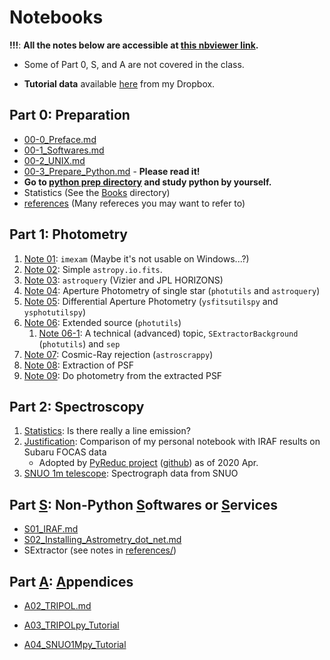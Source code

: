 # Notebooks

**!!!**: **All the notes below are accessible at [this nbviewer link](https://nbviewer.jupyter.org/github/ysbach/SNU_AOclass/tree/master/Notebooks/).**

* Some of Part 0, S, and A are not covered in the class.

* **Tutorial data** available [here](https://www.dropbox.com/sh/3a1j3495o08yweh/AACSPhIhLwut38yYX8mjvX3ka?dl=0) from my Dropbox.



## Part 0: Preparation

* [00-0_Preface.md](Notebooks/00-0_Preface.md)
* [00-1_Softwares.md](Notebooks/00-1_Softwares.md)
* [00-2_UNIX.md](Notebooks/00-2_UNIX.md)
* [00-3_Prepare_Python.md](Notebooks/00-3_Prepare_Python.md) - **Please read it!**
* **Go to [python prep directory](Notebooks/python_prep) and study python by yourself.**
* Statistics (See the [Books](../Books) directory)
* [references](references/) (Many refereces you may want to refer to)



## Part 1: Photometry

1. [Note 01](https://nbviewer.jupyter.org/github/ysbach/SNU_AOclass/blob/master/Notebooks/01-imexam.ipynb): ``imexam`` (Maybe it's not usable on Windows...?)
2. [Note 02](https://nbviewer.jupyter.org/github/ysbach/SNU_AOclass/blob/master/Notebooks/02-Opening_FITS.ipynb): Simple ``astropy.io.fits``.
3. [Note 03](https://nbviewer.jupyter.org/github/ysbach/SNU_AOclass/blob/master/Notebooks/03-Query.ipynb): `astroquery` (Vizier and JPL HORIZONS)
4. [Note 04](https://nbviewer.jupyter.org/github/ysbach/SNU_AOclass/blob/master/Notebooks/04-Aperture_Phot_01.ipynb): Aperture Photometry of single star (`photutils` and `astroquery`)
5. [Note 05](https://nbviewer.jupyter.org/github/ysbach/SNU_AOclass/blob/master/Notebooks/05-Differential_Phot.ipynb): Differential Aperture Photometry (`ysfitsutilspy` and `ysphotutilspy`)
6. [Note 06](https://nbviewer.jupyter.org/github/ysbach/SNU_AOclass/blob/master/Notebooks/06-Extended_Sources.ipynb): Extended source (``photutils``)
   1. [Note 06-1](https://nbviewer.jupyter.org/github/ysBach/SNU_AOclass/blob/master/Notebooks/06-1_photutils_SExtractorBackground_and_sep.ipynb): A technical (advanced) topic, ``SExtractorBackground`` (``photutils``) and ``sep``
7. [Note 07](https://nbviewer.jupyter.org/github/ysbach/SNU_AOclass/blob/master/Notebooks/07-Cosmic_Ray_Rejection.ipynb): Cosmic-Ray rejection (``astroscrappy``)
8. [Note 08](https://nbviewer.jupyter.org/github/ysbach/SNU_AOclass/blob/master/Notebooks/08-PSF_Extraction.ipynb): Extraction of PSF
9. [Note 09](https://nbviewer.jupyter.org/github/ysbach/SNU_AOclass/blob/master/Notebooks/09-PSF_Phot.ipynb): Do photometry from the extracted PSF



## Part 2: Spectroscopy

1. [Statistics](https://nbviewer.jupyter.org/github/ysBach/SNU_AOclass/blob/master/Notebooks/Spectroscopy_Simulation.ipynb): Is there really a line emission?
2. [Justification](https://nbviewer.jupyter.org/github/ysBach/SNU_AOclass/blob/master/Notebooks/Spectroscopy_in_Python.ipynb): Comparison of my personal notebook with IRAF results on Subaru FOCAS data
   * Adopted by [PyReduc project](https://keheintz.github.io/PyReduc/) ([github](https://github.com/keheintz/PyReduc)) as of 2020 Apr.
3. [SNUO 1m telescope](https://nbviewer.jupyter.org/github/ysBach/SNU_AOclass/blob/master/Notebooks/Spectroscopy_Example.ipynb): Spectrograph data from SNUO



## Part <u>S</u>: Non-Python <u>S</u>oftwares or <u>S</u>ervices

* [S01_IRAF.md](Notebooks/S01_IRAF.md)
* [S02_Installing_Astrometry_dot_net.md](Notebooks/S02_Installing_Astrometry_dot_net.md)
* SExtractor (see notes in [references/](references/))



## Part <u>A</u>: <u>A</u>ppendices

* [A02_TRIPOL.md](Notebooks/A02_TRIPOL.md)
* [A03_TRIPOLpy_Tutorial](https://nbviewer.jupyter.org/github/ysbach/SNU_AOclass/blob/master/Notebooks/A03_TRIPOLpy_Tutorial.ipynb)

* [A04_SNUO1Mpy_Tutorial](https://nbviewer.jupyter.org/github/ysbach/SNU_AOclass/blob/master/Notebooks/A04_SNUO1Mpy_Tutorial.ipynb)